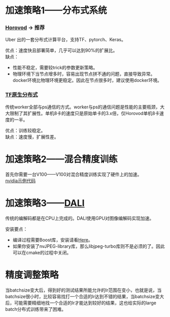 # 加速策略1——分布式系统

### [Horovod](https://github.com/uber/horovod) -> 推荐
Uber 出的一套分布式计算平台，支持TF、pytorch、Keras。 

优点：速度快且部署简单，几乎可以达到90%的扩展比。 <br>
缺点：<br>
* 性能不稳定，需要较trick的参数更新策略。<br>
* 物理环境下当节点增多时，容易出现节点拼不通的问题，直接导致异常。docker环境比物理环境更稳定。因此在节点很多时，建议使用docker环境。<br>


### [TF原生分布式](https://blog.csdn.net/hjimce/article/details/61197190) <br>
传统worker全部与ps通信的方式。worker与ps的通信问题是性能的主要瓶颈，大大限制了其扩展性。单机8卡的速度只是原始单卡的3.x倍，仅Horovod单机8卡速度的一半。

优点：训练较稳定。 <br>
缺点：速度慢，扩展性差。<br>

# 加速策略2——混合精度训练
首先你需要一台V100——V100对混合精度训练实现了硬件上的加速。<br>
[nvidia示例代码](https://github.com/NVIDIA/DeepLearningExamples/blob/master/TensorFlow/Classification/imagenet/nvcnn_hvd.py)

# 加速策略3——[DALI](https://github.com/NVIDIA/DALI)
传统的编解码都是在CPU上完成的。DALI使用GPU对图像编解码实现加速。<br>

安装要点：<br>
* 编译过程需要Boost库，安装请看[Here](https://github.com/shenqixiaojiang/installOthers)。 <br>
* 如果你安装了nvJPEG-library库，那么libjpeg-turbo库则不是必须的了。因此可以在cmake的过程中关闭。<br>

# 精度调整策略
当batchsize变大后，得到好的测试结果所能允许的lr范围在变小，也就是说，当batchsize很小时，比较容易找打一个合适的lr达到不错的结果，当batchsize变大后，可能需要精细地找一个合适的lr才能达到较好的结果，这也给实际的large batch分布式训练带来了困难。
